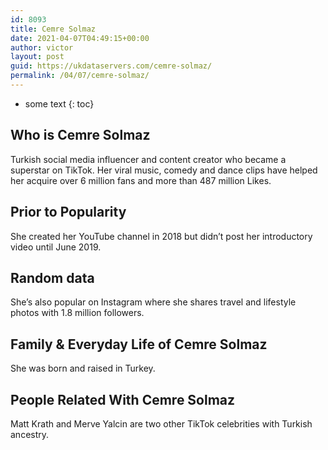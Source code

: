 ```yaml
---
id: 8093
title: Cemre Solmaz
date: 2021-04-07T04:49:15+00:00
author: victor
layout: post
guid: https://ukdataservers.com/cemre-solmaz/
permalink: /04/07/cemre-solmaz/
---
```


* some text
{: toc}


## Who is Cemre Solmaz



Turkish social media influencer and content creator who became a superstar on TikTok. Her viral music, comedy and dance clips have helped her acquire over 6 million fans and more than 487 million Likes.

                
                
                
## Prior to Popularity



She created her YouTube channel in 2018 but didn&#8217;t post her introductory video until June 2019.

                
                
                
## Random data



She&#8217;s also popular on Instagram where she shares travel and lifestyle photos with 1.8 million followers.

                
                
                
## Family & Everyday Life of Cemre Solmaz



She was born and raised in Turkey.

                
                
                
## People Related With Cemre Solmaz



Matt Krath and Merve Yalcin are two other TikTok celebrities with Turkish ancestry.

                
              
            
          
          
          